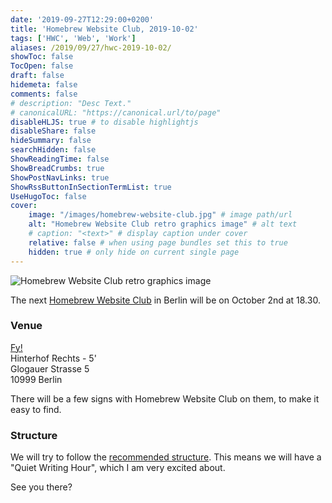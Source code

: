```yaml
---
date: '2019-09-27T12:29:00+0200'
title: 'Homebrew Website Club, 2019-10-02'
tags: ['HWC', 'Web', 'Work']
aliases: /2019/09/27/hwc-2019-10-02/
showToc: false
TocOpen: false
draft: false
hidemeta: false
comments: false
# description: "Desc Text."
# canonicalURL: "https://canonical.url/to/page"
disableHLJS: true # to disable highlightjs
disableShare: false
hideSummary: false
searchHidden: false
ShowReadingTime: false
ShowBreadCrumbs: true
ShowPostNavLinks: true
ShowRssButtonInSectionTermList: true
UseHugoToc: false
cover:
    image: "/images/homebrew-website-club.jpg" # image path/url
    alt: "Homebrew Website Club retro graphics image" # alt text
    # caption: "<text>" # display caption under cover
    relative: false # when using page bundles set this to true
    hidden: true # only hide on current single page
---
```


![Homebrew Website Club retro graphics image](/images/homebrew-website-club.jpg)

The next [Homebrew Website Club](https://indieweb.org/Homebrew_Website_Club) in Berlin will be on October 2nd at 18.30.

### Venue

[Fy!](https://www.iamfy.co)<br/>
Hinterhof Rechts - 5'<br/>
Glogauer Strasse 5<br/>
10999 Berlin

There will be a few signs with Homebrew Website Club on them, to make it easy to find.

### Structure

We will try to follow the [recommended structure](https://indieweb.org/Homebrew_Website_Club#structure). This means we will have a "Quiet Writing Hour", which I am very excited about.

See you there?
